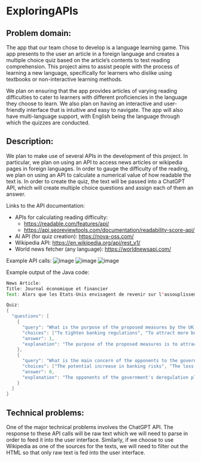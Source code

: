 # ExploringAPIs

## Problem domain:
The app that our team chose to develop is a language learning game. This app presents to the user an article in a foreign language and creates a multiple choice quiz based on the article’s contents to test reading comprehension. This project aims to assist people with the process of learning a new language, specifically for learners who dislike using textbooks or non-interactive learning methods. 

We plan on ensuring that the app provides articles of varying reading difficulties to cater to learners with different proficiencies in the language they choose to learn. We also plan on having an interactive and user-friendly interface that is intuitive and easy to navigate. The app will also have multi-language support, with English being the language through which the quizzes are conducted.

## Description:
We plan to make use of several APIs in the development of this project. In particular, we plan on using an API to access news articles or wikipedia pages in foreign languages. In order to gauge the difficulty of the reading, we plan on using an API to calculate a numerical value of how readable the text is. In order to create the quiz, the text will be passed into a ChatGPT API, which will create multiple choice questions and assign each of them an answer.

Links to the API documentation:
- APIs for calculating reading difficulty:
  - https://readable.com/features/api/
  - https://api.seoreviewtools.com/documentation/readability-score-api/
- AI API (for quiz creation): https://nova-oss.com/
- Wikipedia API: https://en.wikipedia.org/api/rest_v1/
- World news fetcher (any language): https://worldnewsapi.com/

Example API calls:
![image](https://github.com/manimeh/ExploringAPIs/assets/64325373/ebdfbaa2-9aa2-44e8-ae15-f7dad164e580)
![image](https://github.com/manimeh/ExploringAPIs/assets/64325373/a8ef7f1e-337b-4a9b-863d-aee677f6a4ab)
![image](https://github.com/manimeh/ExploringAPIs/assets/64325373/54150984-c8d7-4cb0-bffc-aa5081b21c42)

Example output of the Java code:
```java
News Article:
Title: Journal économique et financier
Text: Alors que les Etats-Unis envisagent de revenir sur l'assouplissement des contraintes bancaires, après la crise de liquidités des banques régionales américaines au printemps dernier, Londres propose de faire le chemin inverse. Le gouvernement vient en effet de présenter une série de propositions pour alléger le carcan réglementaire qui s'impose aux banques, dans le cadre des réformes post-Brexit. Le principe est clair : il s'agit de revoir une partie des règles de supervision du secteur financier, mises en place dans le sillage de la crise financière 2008. Lire aussiLes règles bancaires de « Bâle 3 » trouvent enfin un consensus en Europe C'est ce qu'avait fait l'administration Trump aux Etats-Unis en détricotant la fameuse loi bancaire Dodd-Franck, en relevant notamment le seuil de contrôle des banques par la banque centrale de 50 à 250 milliards d'actifs. Une mesure qui sera très critiquée par la suite lors de la faillite de Silicon Valley Bank et de Signature Bank en mars 2023. En Europe, la tendance est plutôt au renforcement des règles prudentielles avec la mise en place progressive de la réforme de Bâle 3 (ou Bâle 4) à partir de 2025. Consultation de place Un épisode qui n'a cependant pas ébranlé la conviction du gouvernement britannique d'assouplir les règles afin de redonner un peu de compétitivité et d'attrait à la City. Le ministère des Finances a donc lancé jeudi une consultation sur propositions, notamment celle qui consiste à supprimer, pour les banques de taille modeste, les règles de cloisonnement des activités de banque de détail et de banque d'investissement. Ces règles, entrées en vigueur seulement en 2019, visent à éviter les conflits d'intérêt et à protéger les ménages. Londres veut ainsi relever de 25 à 35 milliards de livres le seuil de dépôts de particuliers et PME détenus par une banque, pour qu'elle soit soumise aux règles de cloisonnement. Cette mesure est censée « supprimer un obstacle à la croissance » pour les petits établissements qui pourront plus facilement « élargir leur base de dépôts ». Autre proposition : la possibilité pour une banque de prendre des participations en direct dans les PME. Une mesure emblématique prévoit notamment d'assouplir les exigences en termes de fonds propres des compagnies d'assurances pour débloquer des dizaines de milliards de livres d'investissement. La Banque d'Angleterre (BoE) a lancé jeudi une consultation séparée sur le sujet. Il est également prévu d'assouplir les exigences de fonds propres des compagnies d'assurances pour débloquer en théorie des dizaines de milliards de livres d'investissement. La City en perte de vitesse Depuis plus d'un an, le gouvernement britannique multiplie les projets de réformes pour défendre la City de Londres depuis le Brexit face à la concurrence des autres places européennes. De manière certes symbolique, la City a même perdu la première place européenne en termes de capitalisation boursière au profit d'Euronext Paris. Depuis le Brexit, les banques américaines mais aussi les banques britanniques ont choisi de délocaliser une partie de leurs activités en Europe, largement au profit de la place de Paris, pour bénéficier du passeport européen. En 2022, selon une étude de E&Y, quelque 2.800 banquiers ont quitté Londres pour Paris. Même l'univers de la fintech fait grise mine alors que le Royaume-Uni était considéré comme le temple de l'innovation, avec le soutien du régulateur. En mai dernier, dans un entretien accordé à Bloomberg, le fondateur de la néo-banque britannique Monzo, Tom Blomfield, a très vertement critiqué la City avant son départ à San Francisco. Pour lui, le constat est clair : il y a désormais « plus d'opportunités pour les entrepreneurs aux Etats-Unis » et que le problème du listing au Royaume-Uni était très « réel ». « Je pense que cette ambition et cette conviction que l'on peut tout accomplir sont très, très puissantes et enivrantes, et qu'elles n'existent pas autant à Londres », avait-t-il ajouté. « No business friendly » La récente décision du géant britannique Arm de mener son introduction en Bourse à New York plutôt qu'à Londres n'a fait que confirmer les craintes de Tom Blomfield sur la perte de vitesse de la place britannique. De fait, le « Square Mile » est plongé depuis le Brexit dans le doute et l'introspection, alors même que les décideurs politiques et les autorités de place cherchent par tous les moyens à relancer la compétitivité de la place et à inciter les entreprises technologiques à venir se faire coter à Londres. Les commentaires de M. Blomfield s'inscrivent dans une période d'introspection dans le "Square Mile", les décideurs politiques et les fonctionnaires cherchant à relancer les marchés en difficulté de la City et à inciter davantage d'entreprises technologiques à s'introduire en Bourse à Londres. Les IPO à Londres ont en effet chuté plus fortement que la moyenne mondiale. Et heureusement que la fintech Wise a été l'une des rares fintech à se coter en juin 2021 à Londres plutôt qu'à New York. « Le Royaume-Uni n'est plus business friendly », a récemment confié à La Tribune un dirigeant d'une fintech britannique. « Les décisions sont irrationnelles et l'idée du modèle Brexit de relâcher toutes les contraintes pour devenir la Silicon Valley de la finance et de la tech en Europe ne fonctionne tout simplement pas », ajoute-t-il. Une déréglementation qui pose question Un certain de nombre d'assouplissements ont été mis en œuvre ces derniers mois pour tenter d'alléger les formalités administratives, notamment pour la cotation (listing), avec notamment la possibilité d'émettre des actions à droits de vote multiples pour permettre aux fondateurs de startup de conserver le contrôle. Reste que les obstacles du régulateur britannique au rachat d'Activision par Microsoft - une transaction à 75 milliards de dollars- ont beaucoup surpris alors que les autres autorités concernées en dehors du Royaume-Uni, notamment la Commission européenne pourtant tatillonne en matière de concurrence, avaient donné leur feu vert. Globalement, le projet du gouvernement est bien accueilli à la City et soulève de nombreuses critiques d'experts ou d'ONG, sans parler même de la commission parlementaire du Trésor. Alors que les banquiers centraux ne cessent d'alerter sur la montée des risques bancaires, ces opposants redoutent que le gouvernement n'aille trop loin dans la déréglementation et fasse peser sur les ménages des risques trop importants, comme en 2008 ou bien comme en 2023 aux Etats-Unis. La Banque d'Angleterre, qui s'est déjà inquiétée de la réforme du cadre prudentiel des assurances Solvabilité 2, pourrait à son tour monter au créneau. (Avec AFP)

Quiz:
{
  "questions": [
    {
      "query": "What is the purpose of the proposed measures by the UK government?",
      "choices": ["To tighten banking regulations", "To attract more businesses to London", "To prevent another financial crisis", "To increase the competitiveness of regional banks"],
      "answer": 1,
      "explanation": "The purpose of the proposed measures is to attract more businesses to London and increase the competitiveness of the city's financial sector."
    },
    {
      "query": "What is the main concern of the opponents to the government's deregulation plans?",
      "choices": ["The potential increase in banking risks", "The loss of competitiveness of regional banks", "The impact on the global financial market", "The lack of support for fintech companies"],
      "answer": 0,
      "explanation": "The opponents of the government's deregulation plans are concerned that it may lead to an increase in banking risks, similar to what happened in the US in 2008 and 2023."
    }
  ]
}
``` 


## Technical problems:
One of the major technical problems involves the ChatGPT API. The response to these API calls will be raw text which we will need to parse in order to feed it into the user interface.
Similarly, if we choose to use Wikipedia as one of the sources for the texts, we will need to filter out the HTML so that only raw text is fed into the user interface.
